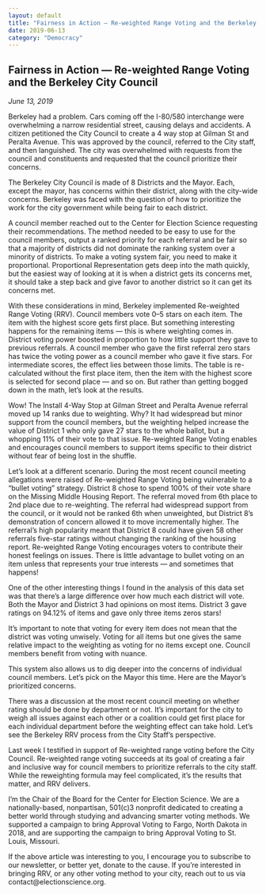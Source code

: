 ```yaml
---
layout: default
title: "Fairness in Action — Re-weighted Range Voting and the Berkeley City Council"
date: 2019-06-13
category: "Democracy"
---
```

<section id="article">
    <h2>Fairness in Action — Re-weighted Range Voting and the Berkeley City Council</h2>
    <p><em>June 13, 2019</em></p>
    <p>Berkeley had a problem. Cars coming off the I-80/580 interchange were overwhelming a narrow residential street, causing delays and accidents. A citizen petitioned the City Council to create a 4 way stop at Gilman St and Peralta Avenue. This was approved by the council, referred to the City staff, and then languished. The city was overwhelmed with requests from the council and constituents and requested that the council prioritize their concerns.</p>
    <p>The Berkeley City Council is made of 8 Districts and the Mayor. Each, except the mayor, has concerns within their district, along with the city-wide concerns. Berkeley was faced with the question of how to prioritize the work for the city government while being fair to each district.</p>
    <p>A council member reached out to the Center for Election Science requesting their recommendations. The method needed to be easy to use for the council members, output a ranked priority for each referral and be fair so that a majority of districts did not dominate the ranking system over a minority of districts. To make a voting system fair, you need to make it proportional. Proportional Representation gets deep into the math quickly, but the easiest way of looking at it is when a district gets its concerns met, it should take a step back and give favor to another district so it can get its concerns met.</p>
    <p>With these considerations in mind, Berkeley implemented Re-weighted Range Voting (RRV). Council members vote 0–5 stars on each item. The item with the highest score gets first place. But something interesting happens for the remaining items — this is where weighting comes in. District voting power boosted in proportion to how little support they gave to previous referrals. A council member who gave the first referral zero stars has twice the voting power as a council member who gave it five stars. For intermediate scores, the effect lies between those limits. The table is re-calculated without the first place item, then the item with the highest score is selected for second place — and so on. But rather than getting bogged down in the math, let’s look at the results.</p>
    <p>Wow! The Install 4-Way Stop at Gilman Street and Peralta Avenue ​referral moved up 14 ranks due to weighting. Why? It had widespread but minor support from the council members, but the weighting helped increase the value of District 1 who only gave 27 stars to the whole ballot, but a whopping 11% of their vote to that issue. Re-weighted Range Voting enables and encourages council members to support items specific to their district without fear of being lost in the shuffle.</p>
    <p>Let’s look at a different scenario. During the most recent council meeting allegations were raised of Re-weighted Range Voting being vulnerable to a “bullet voting” strategy. District 8 chose to spend 100% of their vote share on the Missing Middle Housing Report. The referral moved from 6th place to 2nd place due to re-weighting. The referral had widespread support from the council, or it would not be ranked 6th when unweighted, but District 8’s demonstration of concern allowed it to move incrementally higher. The referral’s high popularity meant that District 8 could have given 58 other referrals five-star ratings without changing the ranking of the housing report. Re-weighted Range Voting encourages voters to contribute their honest feelings on issues. There is little advantage to bullet voting on an item unless that represents your true interests — and sometimes that happens!</p>
    <p>One of the other interesting things I found in the analysis of this data set was that there’s a large difference over how much each district will vote. Both the Mayor and District 3 had opinions on most items. District 3 gave ratings on 94.12% of items and gave only three items zeros stars!</p>
    <p>It’s important to note that voting for every item does not mean that the district was voting unwisely. Voting for all items but one gives the same relative impact to the weighting as voting for no items except one. Council members benefit from voting with nuance.</p>
    <p>This system also allows us to dig deeper into the concerns of individual council members. Let’s pick on the Mayor this time. Here are the Mayor’s prioritized concerns.</p>
    <p>There was a discussion at the most recent council meeting on whether rating should be done by department or not. It’s important for the city to weigh all issues against each other or a coalition could get first place for each individual department before the weighting effect can take hold. Let’s see the Berkeley RRV process from the City Staff’s perspective.</p>
    <p>Last week I testified in support of Re-weighted range voting before the City Council. Re-weighted range voting succeeds at its goal of creating a fair and inclusive way for council members to prioritize referrals to the city staff. While the reweighting formula may feel complicated, it’s the results that matter, and RRV delivers.</p>
    <p>I’m the Chair of the Board for the Center for Election Science. We are a nationally-based, nonpartisan, 501(c)3 nonprofit dedicated to creating a better world through studying and advancing smarter voting methods. We supported a campaign to bring Approval Voting to Fargo, North Dakota in 2018, and are supporting the campaign to bring Approval Voting to St. Louis, Missouri.</p>
    <p>If the above article was interesting to you, I encourage you to subscribe to our newsletter, or better yet, donate to the cause. If you’re interested in bringing RRV, or any other voting method to your city, reach out to us via contact@electionscience.org.</p>
</section>

